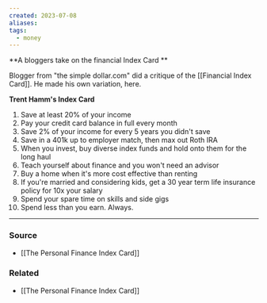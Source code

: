 ```yaml
---
created: 2023-07-08
aliases: 
tags:
  - money
---
```

**A bloggers take on the financial Index Card **

Blogger from "the simple dollar.com" did a critique of the [[Financial Index Card]]. He made his own variation, here.

**Trent Hamm's Index Card**

1. Save at least 20% of your income
2. Pay your credit card balance in full every month
3. Save 2% of your income for every 5 years you didn't save
4. Save in a 401k up to employer match, then max out Roth IRA
5. When you invest, buy diverse index funds and hold onto them for the long haul
6. Teach yourself about finance and you won't need an advisor
7. Buy a home when it's more cost effective than renting
8. If you're married and considering kids, get a 30 year term life insurance policy for 10x your salary
9. Spend your spare time on skills and side gigs
10. Spend less than you earn. Always.

****
### Source
- [[The Personal Finance Index Card]]

### Related
- [[The Personal Finance Index Card]]